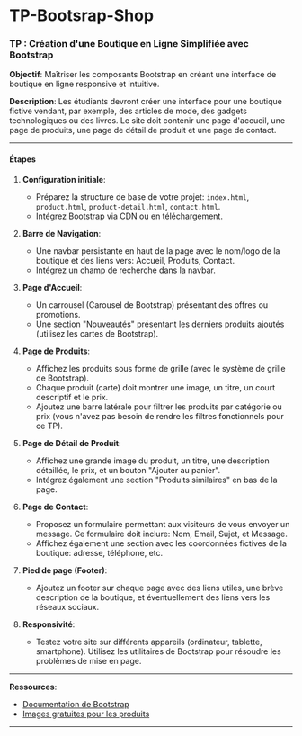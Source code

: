 # TP-Bootsrap-Shop

### **TP : Création d'une Boutique en Ligne Simplifiée avec Bootstrap**

**Objectif**: Maîtriser les composants Bootstrap en créant une interface de boutique en ligne responsive et intuitive.

**Description**: Les étudiants devront créer une interface pour une boutique fictive vendant, par exemple, des articles de mode, des gadgets technologiques ou des livres. Le site doit contenir une page d'accueil, une page de produits, une page de détail de produit et une page de contact.

---

#### **Étapes**

1. **Configuration initiale**:
    - Préparez la structure de base de votre projet: `index.html`, `product.html`, `product-detail.html`, `contact.html`.
    - Intégrez Bootstrap via CDN ou en téléchargement.

2. **Barre de Navigation**:
    - Une navbar persistante en haut de la page avec le nom/logo de la boutique et des liens vers: Accueil, Produits, Contact.
    - Intégrez un champ de recherche dans la navbar.

3. **Page d'Accueil**:
    - Un carrousel (Carousel de Bootstrap) présentant des offres ou promotions.
    - Une section "Nouveautés" présentant les derniers produits ajoutés (utilisez les cartes de Bootstrap).

4. **Page de Produits**:
    - Affichez les produits sous forme de grille (avec le système de grille de Bootstrap).
    - Chaque produit (carte) doit montrer une image, un titre, un court descriptif et le prix.
    - Ajoutez une barre latérale pour filtrer les produits par catégorie ou prix (vous n'avez pas besoin de rendre les filtres fonctionnels pour ce TP).

5. **Page de Détail de Produit**:
    - Affichez une grande image du produit, un titre, une description détaillée, le prix, et un bouton "Ajouter au panier".
    - Intégrez également une section "Produits similaires" en bas de la page.

6. **Page de Contact**:
    - Proposez un formulaire permettant aux visiteurs de vous envoyer un message. Ce formulaire doit inclure: Nom, Email, Sujet, et Message.
    - Affichez également une section avec les coordonnées fictives de la boutique: adresse, téléphone, etc.

7. **Pied de page (Footer)**:
    - Ajoutez un footer sur chaque page avec des liens utiles, une brève description de la boutique, et éventuellement des liens vers les réseaux sociaux.

8. **Responsivité**:
    - Testez votre site sur différents appareils (ordinateur, tablette, smartphone). Utilisez les utilitaires de Bootstrap pour résoudre les problèmes de mise en page.


---

**Ressources**:
- [Documentation de Bootstrap](https://getbootstrap.com/)
- [Images gratuites pour les produits](https://unsplash.com/)

---

